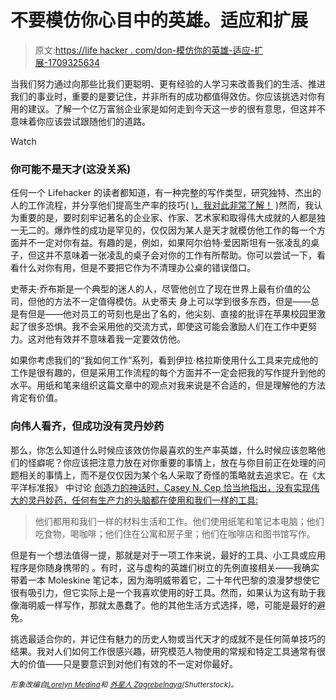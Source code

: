 # 不要模仿你心目中的英雄。适应和扩展

> 原文:[https://life hacker . com/don-模仿你的英雄-适应-扩展-1709325634](https://lifehacker.com/dont-imitate-your-heroes-adapt-and-expand-1709325634)

当我们努力通过向那些比我们更聪明、更有经验的人学习来改善我们的生活、推进我们的事业时，重要的是要记住，并非所有的成功都值得效仿。你应该挑选对你有用的建议。了解一个亿万富翁企业家是如何走到今天这一步的很有意思，但这并不意味着你应该尝试跟随他们的道路。

Watch

### 你可能不是天才(这没关系)

任何一个 Lifehacker 的读者都知道，有一种完整的写作类型，研究独特、杰出的人的工作流程，并分享他们提高生产率的技巧( [)，我对此非常了解！](http://lifehacker.com/howiwork#_ga=1.149471603.410417895.1430444016) )然而，我认为重要的是，要时刻牢记著名的企业家、作家、艺术家和取得伟大成就的人都是独一无二的。爆炸性的成功是罕见的，仅仅因为某人是天才就模仿他工作的每一个方面并不一定对你有益。有趣的是，例如，如果阿尔伯特·爱因斯坦有一张凌乱的桌子，但这并不意味着一张凌乱的桌子会对你的工作有所帮助。你可以尝试一下，看看什么对你有用，但是不要把它作为不清理办公桌的错误借口。

史蒂夫·乔布斯是一个典型的迷人的人，尽管他创立了现在世界上最有价值的公司，但他的方法不一定值得模仿。从史蒂夫 身上可以学到很多东西，但是——总是有但是——他对员工的苛刻也是出了名的，他尖刻、直接的批评在苹果校园里激起了很多恐惧。我不会采用他的交流方式，即使这可能会激励人们在工作中更努力。这对他有效并不意味着我一定要效仿他。

如果你考虑我们的“我如何工作”系列，看到伊拉·格拉斯使用什么工具来完成他的工作是很有趣的，但是采用工作流程的每个方面并不一定会把我的写作提升到他的水平。用纸和笔来组织这篇文章中的观点对我来说是不合适的，但是理解他的方法肯定有价值。

### 向伟人看齐，但成功没有灵丹妙药

那么，你怎么知道什么时候应该效仿你最喜欢的生产率英雄，什么时候应该忽略他们的怪癖呢？你应该把注意力放在对你重要的事情上，放在与你目前正在处理的问题相关的事情上，而不是仅仅因为某个名人采取了奇怪的策略就去追求它。在《太平洋标准报》 中讨论 [创造力的神话时，Casey N. Cep 恰当地指出，没有实现伟大的灵丹妙药，任何有生产力的头脑都在使用和我们一样的工具:](http://www.psmag.com/books-and-culture/myth-artists-creative-routine-79123)

> 他们都用和我们一样的材料生活和工作。他们使用纸笔和笔记本电脑；他们吃食物，喝咖啡；他们住在公寓和房子里；他们在咖啡店和图书馆写作。

但是有一个想法值得一提，那就是对于一项工作来说，最好的工具、小工具或应用程序是你随身携带的 。有时，这与虚构的英雄们树立的先例直接相关——我确实带着一本 Moleskine 笔记本，因为海明威带着它，二十年代巴黎的浪漫梦想使它很有吸引力，但它实际上是一个我喜欢使用的好工具。然而，如果认为这有助于我像海明威一样写作，那就太愚蠢了。他的其他生活方式选择，嗯，可能是最好的避免。

挑选最适合你的，并记住有魅力的历史人物或当代天才的成就不是任何简单技巧的结果。我对人们如何工作很感兴趣，研究模范人物使用的常规和特定工具通常有很大的价值——只是要意识到对他们有效的不一定对你最好。

<small>*形象改编自*</small>[<small>*Lorelyn Medina*</small>](http://www.shutterstock.com/pic-177117968/stock-vector-illustration-of-little-kids-doing-some-research-in-the-experiment-room.html?src=YEpw5TNSpokLvLEFEx0vlQ-1-69)<small>*和*</small> [<small>*外星人 Zagrebelnaya*</small>](http://www.shutterstock.com/pic-225710638/stock-vector-portrait-of-a-scientist-showing-language.html?src=A2n8tdFWuXdLZNlV8RduvA-1-33)<small>*(Shutterstock)。*</small>